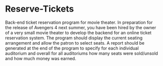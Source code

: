 # Reserve-Tickets
Back-end ticket reservation program for movie theater.
In preparation for the release of Avengers 4 next summer, you have been hired by the owner of a very
			  small movie theater to develop the backend for an online ticket reservation system. The program should display
			  the current seating arrangement and allow the patron to select seats. A report should be generated at the end of
			  the program to specify for each individual auditorium and overall for all auditoriums how many seats were
			  sold/unsold and how much money was earned.
